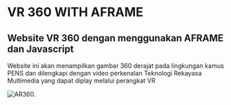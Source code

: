 # VR 360 WITH AFRAME

## Website VR 360 dengan menggunakan AFRAME dan Javascript

Website ini akan menampilkan gambar 360 derajat pada lingkungan kamus PENS dan dilengkapi dengan video perkenalan Teknologi Rekayasa Multimedia yang dapat diplay melalui perangkat VR

![AR360.](https://i.imgur.com/gYEWXbq.png)
